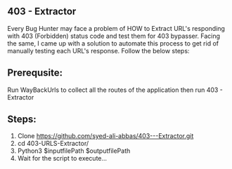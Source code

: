 ## 403 - Extractor
Every Bug Hunter may face a problem of HOW to Extract URL's responding with 403 (Forbidden) status code and test them for 403 bypasser. Facing the same, I came up with a solution to automate this process to get rid of manually testing each URL's response. Follow the below steps:

## Prerequsite:
Run WayBackUrls to collect all the routes of the application then run 403 - Extractor

## Steps:
1. Clone https://github.com/syed-ali-abbas/403---Extractor.git
2. cd 403-URLS-Extractor/
3. Python3 $inputfilePath $outputfilePath
4. Wait for the script to execute...
